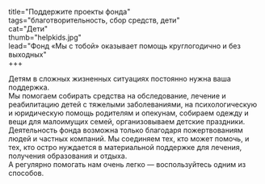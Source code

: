 title="Поддержите проекты фонда"   
tags="благотворительность, сбор средств, дети"    
cat="Дети"    
thumb="helpkids.jpg"    
lead="Фонд «Мы с тобой» оказывает помощь круглогодично и без выходных"    
+++  

Детям в сложных жизненных ситуациях постоянно нужна ваша поддержка.   
Мы помогаем собирать средства на обследование, лечение и реабилитацию детей с тяжелыми заболеваниями, на психологическую и юридическую помощь родителям и опекунам, собираем одежду и вещи для малоимущих семей, организовываем детские праздники.       
Деятельность фонда возможна только благодаря пожертвованиям людей и частных компаний. Мы соединяем тех, кто может помочь, и тех, кто остро нуждается в материальной поддержке для лечения, получения образования и отдыха.  
А регулярно помогать нам очень легко — воспользуйтесь одним из способов.   
 

